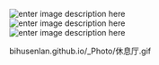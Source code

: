 ![enter image description here](/bihusenlan.github.io/_Photo/休息厅.gif)<br>
![enter image description here](/_Photo/museum2.gif)<br>
![enter image description here](/_Photo/xiuxiting.gif)<br>

bihusenlan.github.io/_Photo/休息厅.gif
